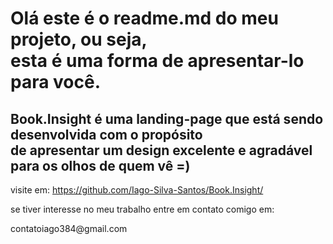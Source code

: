 <h1>Olá este é o readme.md do meu projeto, ou seja, 
<br />
esta é uma forma de apresentar-lo para você.</h1>

<h2>Book.Insight é uma landing-page que está sendo desenvolvida com o propósito
<br />
de apresentar um design excelente e agradável para os olhos de quem vê =)</h2>

visite em: https://github.com/Iago-Silva-Santos/Book.Insight/

<p>se tiver interesse no meu trabalho entre em contato comigo em:</p> contatoiago384@gmail.com
